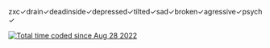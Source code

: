 zxc✓drain✓deadinside✓depressed✓tilted✓sad✓broken✓agressive✓psych✓

<a href="https://wakatime.com/@0162b445-d069-4017-b684-bec78fd9023f"><img src="https://wakatime.com/badge/user/0162b445-d069-4017-b684-bec78fd9023f.svg" alt="Total time coded since Aug 28 2022" /></a>
